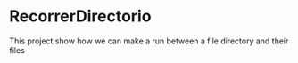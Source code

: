 # RecorrerDirectorio
This project show how we can make a run between a file directory and their files
